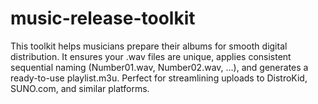 # music-release-toolkit
This toolkit helps musicians prepare their albums for smooth digital distribution. It ensures your .wav files are unique, applies consistent sequential naming (Number01.wav, Number02.wav, …), and generates a ready-to-use playlist.m3u. Perfect for streamlining uploads to DistroKid, SUNO.com, and similar platforms.
